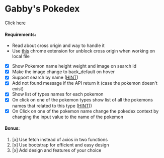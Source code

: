 # Gabby's Pokedex

Click [here](<https://gabbymill.github.io/Pokadex/05- ajax/class/index.html>)




#### Requirements:

- Read about cross origin and way to handle it
- Use [this](https://chrome.google.com/webstore/detail/cors-unblock/lfhmikememgdcahcdlaciloancbhjino?hl=en) chrome extension for unblock cross origin when working on local file
- [x] Show Pokemon name height weight and image on search id
- [x] Make the image change to back_default on hover
- [x] Support search by name ([HINT](https://pokeapi.co/docs/v2#pokemon))
- [x] Add not found message if the API return it (case the pokemon doesn't exist)
- [x] Show list of types names for each pokemon
- [x] On click on one of the pokemon types show list of all the pokemons names that related to this type ([HINT](https://pokeapi.co/docs/v2#type:~:text=lines)))
- [x] On Click on one of the pokemon name change the pokedex context by changing the input value to the name of the pokemon

#### Bonus:

1. [x] Use fetch instead of axios in two functions
2. [x] Use bootstrap for efficient and easy design
3. [x] Add design and features of your choice



